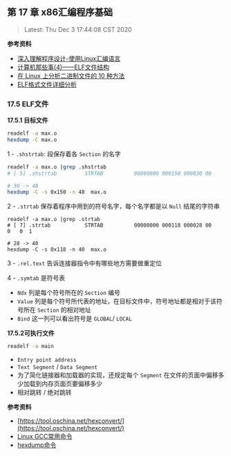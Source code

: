 ## 第 17 章 x86汇编程序基础

> Latest: Thu Dec  3 17:44:08 CST 2020

**参考资料**

* [深入理解程序设计-使用Linux汇编语言](../../9787115337887)
* [计算机那些事(4)——ELF文件结构](http://chuquan.me/2018/05/21/elf-introduce/)
* [在 Linux 上分析二进制文件的 10 种方法](https://linux.cn/article-12187-1.html)
* [ELF格式文件详细分析](https://blog.csdn.net/xuehuafeiwu123/article/details/72963229)

### 17.5 ELF文件

**17.5.1 目标文件**

```bash
readelf -a max.o
hexdump -C max.o
```

1 - `.shstrtab`: 段保存着各 `Section` 的名字

```bash
readelf -a max.o |grep .shstrtab
# [ 5] .shstrtab         STRTAB          00000000 000150 000030 00      0   0  1

# 30 -> 48
hexdump -C -s 0x150 -n 48  max.o
```

2 - `.strtab` 保存着程序中用到的符号名字，每个名字都是以 `Null` 结尾的字符串

```
readelf -a max.o |grep .strtab
# [ 7] .strtab           STRTAB          00000000 000118 000028 00      0   0  1

# 28 -> 40
hexdump -C -s 0x118 -n 40  max.o
```

3 - `.rel.text` 告诉连接器指令中有哪些地方需要做重定位

4 - `.symtab` 是符号表

* `Ndx` 列是每个符号所在的 `Section` 编号
* `Value` 列是每个符号所代表的地址，在目标文件中，符号地址都是相对于该符号所在 `Section` 的相对地址
* `Bind` 这一列可以看出符号是 `GLOBAL`/ `LOCAL` 


**17.5.2可执行文件**

```bash
readelf -a main
```

* `Entry point address`
* `Text Segment` / `Data Segment`
* 为了简化链接器和加载器的实现，还规定每个 `Segment` 在文件的页面中偏移多少加载到内存页面页要偏移多少
* 相对跳转 / 绝对跳转


**参考资料**

* [https://tool.oschina.net/hexconvert/](https://tool.oschina.net/hexconvert/)
* [Linux GCC常用命令](https://www.cnblogs.com/ggjucheng/archive/2011/12/14/2287738.html)
* [hexdump命令](https://man.linuxde.net/hexdump)